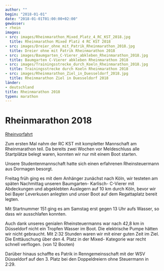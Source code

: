 ```yaml
---
author: ""
begin: "2018-01-01"
date: "2018-01-01T01:00:00+02:00"
gewässer:
- rhein
images:
- src: images/Rheinmarathon_Mixed_Platz_4_RC_KST_2018.jpg
  title: Rheinmarathon Mixed Platz 4 RC KST 2018
- src: images/Dreier_ohne_mit_Patrik_Rheinmarathon_2018.jpg
  title: Dreier ohne mit Patrik Rheinmarathon 2018
- src: images/Baumgarten_C-Vierer_abkleben_Rheinmarathon_2018.jpg
  title: Baumgarten C-Vierer abkleben Rheinmarathon 2018
- src: images/Trainingsstrecke_durch_Koeln_Rheinmarathon_2018.jpg
  title: Trainingsstrecke durch Koeln Rheinmarathon 2018
- src: images/Rheinmarathon_Ziel_in_Duesseldorf_2018.jpg
  title: Rheinmarathon Ziel in Duesseldorf 2018
länder:
- deutschland
title: Rheinmarathon 2018
typen: marathon
---
```


# Rheinmarathon 2018


[Rheinvorfahrt](/berichte/2018/wawa_rheinfahrt_2018)

Zum ersten Mal nahm der RC KST mit kompletter Mannschaft am Rheinmarathon teil. Da bereits zwei Wochen vor Meldeschluss alle Startplätze belegt waren, konnten wir nur mit einem Boot starten.

Unsere Studentenmannschaft hatte sich einen erfahrenen Rheinsteuermann aus Dormagen besorgt.

Freitag früh ging es mit dem Anhänger zunächst nach Köln, wir testeten am späten Nachmittag unseren Baumgarten- Karlisch- C-Vierer mit Abdeckungen und abgeklebten Auslegern auf 10 km durch Köln, bevor wir bei Bayer Leverkusen anlegten und unser Boot auf dem Regattaplatz bereit legten.

Mit Startnummer 151 ging es am Samstag erst gegen 13 Uhr aufs Wasser, so dass wir ausschlafen konnten.

Auch dank unseres genialen Rheinsteuermanns war nach 42,8 km in Düsseldorf nicht ein Tropfen Wasser im Boot. Die elektrische Pumpe hätten wir nicht gebraucht. Mit 2:32 Stunden waren wir mit einer guten Zeit im Ziel. Die Enttäuschung über den 4. Platz in der Mixed- Kategorie war recht schnell verflogen. (von 12 Booten)

Darüber hinaus schaffte es Patrik in Renngemeinsschaft mit der WSV Düsseldorf auf den 3. Platz bei den Doppeldreiern ohne Steuermann in 2:29.
